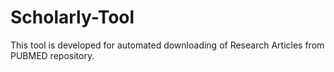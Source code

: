 # Scholarly-Tool
 This tool is developed for automated downloading of Research Articles from PUBMED repository.
